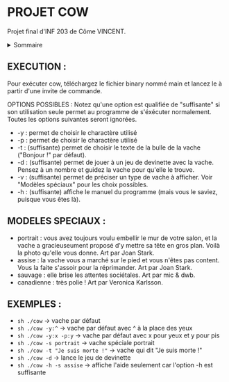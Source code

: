 # PROJET COW
Projet final d'INF 203 de Côme VINCENT.

<details>
  <summary>Sommaire</summary>
  <ol>
    <li><a href="#execution">Execution</a></li>
    <li><a href="#modeles-speciaux">Modèles spéciaux</a></li>
    <li><a href="#examples">Exemples</a></li>
  </ol>
</details>

<!-- EXECUTION -->
## EXECUTION :
Pour exécuter cow, téléchargez le fichier binary nommé main et lancez le à partir d'une invite de commande.

OPTIONS POSSIBLES :
Notez qu'une option est qualifiée de "suffisante" si son utilisation seule permet au programme de s'éxécuter normalement. Toutes les options suivantes seront ignorées.

* -y : permet de choisir le charactère utilisé
* -p : permet de choisir le charactère utilisé
* -t : (suffisante) permet de choisir le texte de la bulle de la vache ("Bonjour !" par défaut).
* -d : (suffisante) permet de jouer à un jeu de devinette avec la vache. Pensez à un nombre et guidez la vache pour qu'elle le trouve.
* -v : (suffisante) permet de préciser un type de vache à afficher. Voir "Modèles spéciaux" pour les choix possibles.
* -h : (suffisante) affiche le manuel du programme (mais vous le saviez, puisque vous êtes là).

<!-- MODELES SPECIAUX -->
## MODELES SPECIAUX :

* portrait : vous avez toujours voulu embellir le mur de votre salon, et la vache a gracieuseument proposé d'y mettre sa tête en gros plan. Voilà la photo qu'elle vous donne. Art par Joan Stark.
* assise : la vache vous a marché sur le pied et vous n'êtes pas content. Vous la faite s'assoir pour la réprimander. Art par Joan Stark.
* sauvage : elle brise les attentes sociétales. Art par mic & dwb.
* canadienne : très polie ! Art par Veronica Karlsson.

<!-- EXEMPLES -->
## EXEMPLES :

* ```sh ./cow```                       -> vache par défaut
* ```sh ./cow -y:^```                  -> vache par défaut avec ^ à la place des yeux
* ```sh ./cow -y:x -p:y```             -> vache par défaut avec x pour yeux et y pour pis
* ```sh ./cow -s portrait```           -> vache spéciale portrait
* ```sh ./cow -t "Je suis morte !"```  -> vache qui dit "Je suis morte !"
* ```sh ./cow -d```                    -> lance le jeu de devinette
* ```sh ./cow -h -s assise```          -> affiche l'aide seulement car l'option -h est suffisante
